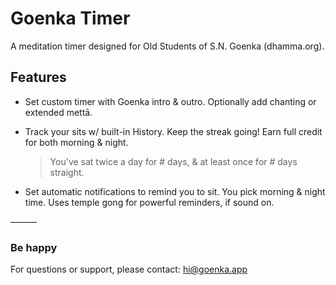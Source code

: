 # Goenka Timer

A meditation timer designed for Old Students of S.N. Goenka (dhamma.org).

## Features

- Set custom timer with Goenka intro & outro.
  Optionally add chanting or extended mettā.

- Track your sits w/ built-in History.
  Keep the streak going!
  Earn full credit for both morning & night.

  > You've sat twice a day for # days,
  > & at least once for # days straight.

- Set automatic notifications to remind you to sit.
  You pick morning & night time.
  Uses temple gong for powerful reminders, if sound on.

———

### Be happy

For questions or support, please contact: hi@goenka.app
